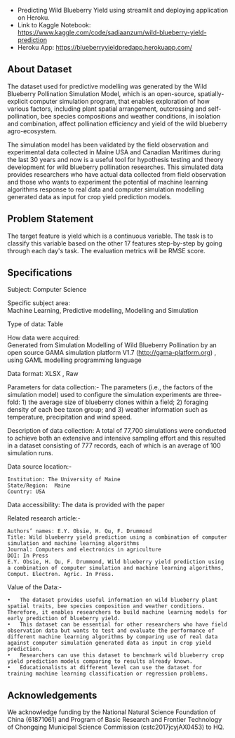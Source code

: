 

- Predicting Wild Blueberry Yield using streamlit and deploying application on Heroku. 
- Link to Kaggle Notebook: https://www.kaggle.com/code/sadiaanzum/wild-blueberry-yield-prediction 
- Heroku App: https://blueberryyieldpredapp.herokuapp.com/



## About Dataset

The dataset used for predictive modelling was generated by the Wild Blueberry Pollination Simulation Model, which is an open-source, spatially-explicit computer simulation program, that enables exploration of how various factors, including plant spatial arrangement, outcrossing and self-pollination, bee species compositions and weather conditions, in isolation and combination, affect pollination efficiency and yield of the wild blueberry agro-ecosystem. 

The simulation model has been validated by the field observation and experimental data collected in Maine USA and Canadian Maritimes during the last 30 years and now is a useful tool for hypothesis testing and theory development for wild blueberry pollination researches. This simulated data provides researchers who have actual data collected from field observation and those who wants to experiment the potential of machine learning algorithms response to real data and computer simulation modelling generated data as input for crop yield prediction models.


## Problem Statement

The target feature is yield which is a continuous variable. The task is to classify this variable based on the other 17 features step-by-step by going through each day's task. The evaluation metrics will be RMSE score.


## Specifications

Subject:    Computer Science

Specific subject area:  
    Machine Learning, Predictive modelling, Modelling and Simulation

Type of data: Table

How data were acquired:     
    Generated from Simulation Modelling of Wild Blueberry Pollination by an open source GAMA simulation platform V1.7 (http://gama-platform.org) , using GAML modelling programming language   

Data format:    XLSX , Raw

Parameters for data collection:-
    The parameters (i.e., the factors of the simulation model) used to configure the simulation experiments are three-fold: 1) the average size of blueberry clones within a field; 2) foraging density of each bee taxon group; and 3) weather information such as temperature, precipitation and wind speed. 

Description of data collection:	
    A total of 77,700 simulations were conducted to achieve both an extensive and intensive sampling effort and this resulted in a dataset consisting of 777 records, each of which is an average of 100 simulation runs.

Data source location:-
	
    Institution: The University of Maine
    State/Region:  Maine
    Country: USA

Data accessibility:	The data is provided with the paper

Related research article:-
    
    Authors’ names: E.Y. Obsie, H. Qu, F. Drummond
    Title: Wild blueberry yield prediction using a combination of computer simulation and machine learning algorithms
    Journal: Computers and electronics in agriculture
    DOI: In Press
    E.Y. Obsie, H. Qu, F. Drummond, Wild blueberry yield prediction using a combination of computer simulation and machine learning algorithms, Comput. Electron. Agric. In Press.


Value of the Data:-
    
    •	The dataset provides useful information on wild blueberry plant spatial traits, bee species composition and weather conditions. Therefore, it enables researchers to build machine learning models for early prediction of blueberry yield. 
    •	This dataset can be essential for other researchers who have field observation data but wants to test and evaluate the performance of different machine learning algorithms by comparing use of real data against computer simulation generated data as input in crop yield prediction.  
    •	Researchers can use this dataset to benchmark wild blueberry crop yield prediction models comparing to results already known. 
    •	Educationalists at different level can use the dataset for training machine learning classification or regression problems.


## Acknowledgements

 We acknowledge funding by the National Natural Science Foundation of China (61871061) and Program of Basic Research and Frontier Technology of Chongqing Municipal Science Commission (cstc2017jcyjAX0453) to HQ.
 
